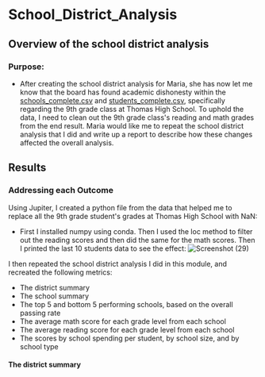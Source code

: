 # School_District_Analysis

## Overview of the school district analysis

### Purpose:

 - After creating the school district analysis for Maria, she has now let me know that the board has found academic dishonesty within the [schools_complete.csv](https://github.com/Sebjet24/School_District_Analysis/files/7614742/schools_complete.csv) and
[students_complete.csv](https://github.com/Sebjet24/School_District_Analysis/files/7614743/students_complete.csv), specifically regarding the 9th grade class at Thomas High School. To uphold the data, I need to clean out the 9th grade class's reading and math grades from the end result. Maria would like me to repeat the school district analysis that I did and write up a report to describe how these changes affected the overall analysis.

## Results

### Addressing each Outcome

Using Jupiter, I created a python file from the data that helped me to replace all the 9th grade student's grades at Thomas High School with NaN:

 - First I installed numpy using conda. Then I used the loc method to filter out the reading scores and then did the same for the math scores. Then I printed the last 10 students data to see the effect:
![Screenshot (29)](https://user-images.githubusercontent.com/91230277/143793346-69cbf958-d5b4-4edb-b406-a11baf6f8f94.png)

I then repeated the school district analysis I did in this module, and recreated the following metrics:

 - The district summary
 - The school summary
 - The top 5 and bottom 5 performing schools, based on the overall passing rate
 - The average math score for each grade level from each school
 - The average reading score for each grade level from each school
 - The scores by school spending per student, by school size, and by school type

#### The district summary
